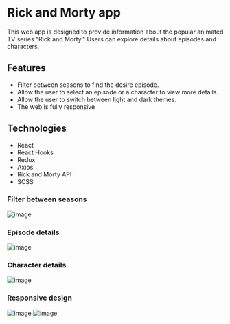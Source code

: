 <h1> Rick and Morty app </h1>
<p> 
This web app is designed to provide information about the popular animated TV series "Rick and Morty." Users can explore details about episodes and characters.
</p>

<h2> Features </h2>
<ul> 
<li> Filter between seasons to find the desire episode. </li>
<li> Allow the user to select an episode or a character to view more details. </li>
<li> Allow the user to switch between light and dark themes. </li>
<li> The web is fully responsive </li>
</ul>

<h2> Technologies </h2>
<ul> 
<li> React </li>
<li> React Hooks </li>
<li> Redux </li>
<li> Axios </li>
<li> Rick and Morty API </li>
<li> SCSS </li>
</ul>

<h3> Filter between seasons </h3>

![image](https://github.com/EdenDe/rick-and-morty/assets/93701509/3eb6b96c-2730-40ba-87c2-5e5acf49ee77)


<h3> Episode details </h3>

![image](https://github.com/EdenDe/rick-and-morty/assets/93701509/288d0b6e-8e8e-40d4-a41d-3971900ef328)


<h3> Character details </h3>

![image](https://github.com/EdenDe/rick-and-morty/assets/93701509/795c5ea0-8fc1-4471-96dc-72a57f05c5a4)


<h3> Responsive design </h3>

![image](https://github.com/EdenDe/rick-and-morty/assets/93701509/c301a574-0c2c-4ea8-8f36-2cb5f78c86e9)
![image](https://github.com/EdenDe/rick-and-morty/assets/93701509/0a003072-49c5-4210-843b-e0b03c78b97f)


